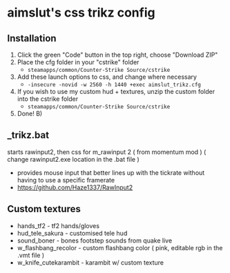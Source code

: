 # aimslut's css trikz config

## Installation
1. Click the green "Code" button in the top right, choose "Download ZIP"
2. Place the cfg folder in your "cstrike" folder 
   - `steamapps/common/Counter-Strike Source/cstrike`
3. Add these launch options to css, and change where necessary 
   - `-insecure -novid -w 2560 -h 1440 +exec aimslut_trikz.cfg`
4. If you wish to use my custom hud + textures, unzip the custom folder into the cstrike folder
   - `steamapps/common/Counter-Strike Source/cstrike`
5. Done! B)

## _trikz.bat
starts rawinput2, then css for m_rawinput 2 ( from momentum mod )
( change rawinput2.exe location in the .bat file )
- provides mouse input that better lines up with the tickrate without having to use a specific framerate
- https://github.com/Haze1337/RawInput2

## Custom textures
- hands_tf2 - tf2 hands/gloves
- hud_tele_sakura - customised tele hud
- sound_boner - bones footstep sounds from quake live
- w_flashbang_recolor - custom flashbang color ( pink, editable rgb in the .vmt file )
- w_knife_cutekarambit - karambit w/ custom texture
